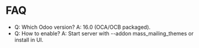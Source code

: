 # FAQ

- Q: Which Odoo version? A: 16.0 (OCA/OCB packaged).
- Q: How to enable? A: Start server with --addon mass_mailing_themes or install in UI.
